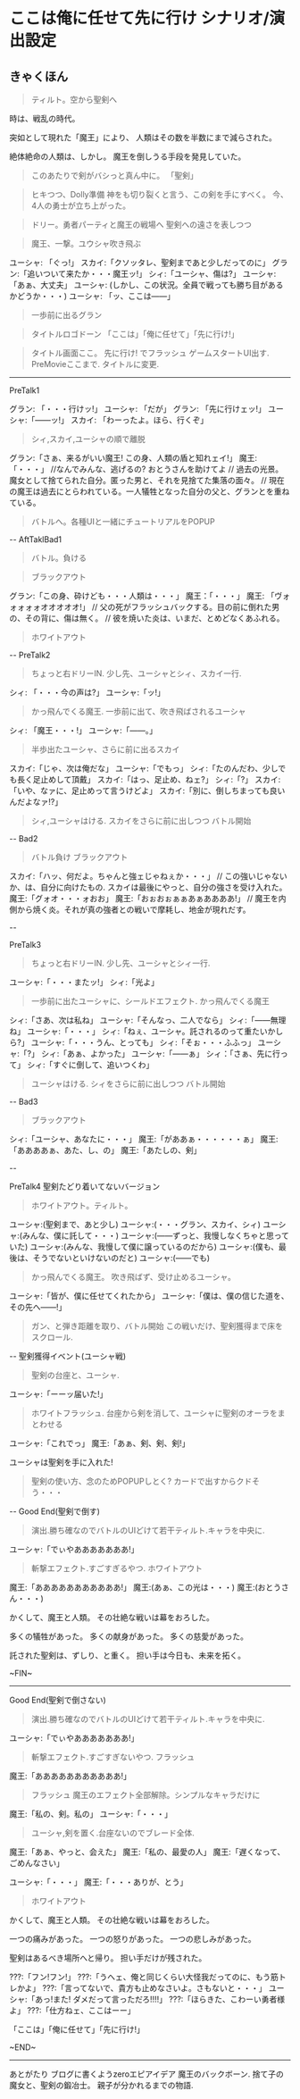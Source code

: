 # ここは俺に任せて先に行け シナリオ/演出設定


## きゃくほん

> ティルト。空から聖剣へ

時は、戦乱の時代。

突如として現れた「魔王」により、
人類はその数を半数にまで減らされた。

絶体絶命の人類は、しかし。
魔王を倒しうる手段を発見していた。

> このあたりで剣がバシっと真ん中に。
「聖剣」

> ヒキつつ、Dolly準備
神をも切り裂くと言う、この剣を手にすべく。
今、4人の勇士が立ち上がった。

> ドリー。勇者パーティと魔王の戦場へ
> 聖剣への遠さを表しつつ

> 魔王、一撃。ユウシャ吹き飛ぶ

ユーシャ: 「ぐっ!」 
スカイ:「クソッタレ、聖剣まであと少しだってのに」
グラン:「追いついて来たか・・・魔王ッ!」
シィ:「ユーシャ、傷は?」
ユーシャ: 「あぁ、大丈夫」
ユーシャ: (しかし、この状況。全員で戦っても勝ち目があるかどうか・・・)
ユーシャ: 「ッ、ここは――」

> 一歩前に出るグラン

> タイトルロゴドーン
「ここは」「俺に任せて」「先に行け!」

> タイトル画面ここ。
> 先に行け! でフラッシュ
> ゲームスタートUI出す.
> PreMovieここまで. タイトルに変更.

---

PreTalk1

グラン: 「・・・行けッ!」
ユーシャ: 「だが」
グラン: 「先に行けェッ!」
ユーシャ:「――ッ!」
スカイ: 「わーったよ。ほら、行くぞ」

> シィ,スカイ,ユーシャの順で離脱

グラン:「さぁ、来るがいい魔王! この身、人類の盾と知れェイ!」
魔王:「・・・」
//なんでみんな、逃げるの? おとうさんを助けてよ
// 過去の光景。魔女として捨てられた自分。匿った男と、それを見捨てた集落の面々。
// 現在の魔王は過去にとらわれている。一人犠牲となった自分の父と、グランとを重ねている。

> バトルへ。各種UIと一緒にチュートリアルをPOPUP

--
AftTaklBad1
> バトル。負ける

> ブラックアウト

グラン:「この身、砕けども・・・人類は・・・」
魔王：「・・・」
魔王: 「ヴォォォォォオオオオオ!」
// 父の死がフラッシュバックする。目の前に倒れた男の、その背に、傷は無く。
// 彼を焼いた炎は、いまだ、とめどなくあふれる。


> ホワイトアウト

--
PreTalk2

> ちょっと右ドリーIN.
> 少し先、ユーシャとシィ、スカイ一行.

シィ: 「・・・今の声は?」
ユーシャ:「ッ!」

> かっ飛んでくる魔王.
> 一歩前に出て、吹き飛ばされるユーシャ

シィ: 「魔王・・・!」
ユーシャ:「――。」

> 半歩出たユーシャ、さらに前に出るスカイ

スカイ:「じゃ、次は俺だな」
ユーシャ:「でもっ」
シィ:「たのんだわ、少しでも長く足止めして頂戴」
スカイ:「はっ、足止め、ねェ?」
シィ:「?」
スカイ:「いや、なァに、足止めって言うけどよ」
スカイ:「別に、倒しちまっても良いんだよなァ!?」

> シィ,ユーシャはける. スカイをさらに前に出しつつ
> バトル開始

--
Bad2

> バトル負け
> ブラックアウト

スカイ:「ハッ、何だよ。ちゃんと強ェじゃねぇか・・・」
// この強いじゃないか、は、自分に向けたもの. スカイは最後にやっと、自分の強さを受け入れた。
魔王:「グォオ・・・ォおお」
魔王:「おぉおぉぁぁあぁああああ!」
// 魔王を内側から焼く炎。それが真の強者との戦いで摩耗し、地金が現れだす。

--

PreTalk3

> ちょっと右ドリーIN.
> 少し先、ユーシャとシィ一行.

ユーシャ:「・・・またッ!」
シィ:「光よ」

> 一歩前に出たユーシャに、シールドエフェクト.
> かっ飛んでくる魔王

シィ:「さあ、次は私ね」
ユーシャ:「そんなっ、二人でなら」
シィ:「――無理ね」
ユーシャ:「・・・」
シィ:「ねぇ、ユーシャ。託されるのって重たいかしら?」
ユーシャ:「・・・うん、とっても」
シィ:「そぉ・・・ふふっ」
ユーシャ:「?」
シィ:「あぁ、よかった」
ユーシャ:「――ぁ」
シィ：「さぁ、先に行って」
シィ:「すぐに倒して、追いつくわ」

> ユーシャはける. シィをさらに前に出しつつ
> バトル開始

--
Bad3

> ブラックアウト

シィ:「ユーシャ、あなたに・・・」
魔王:「がああぁ・・・・・・ぁ」
魔王:「ああああぁ、あた、し、の」
魔王:「あたしの、剣」

--

PreTalk4
聖剣たどり着いてないバージョン

> ホワイトアウト。ティルト。

ユーシャ:(聖剣まで、あと少し)
ユーシャ:(・・・グラン、スカイ、シィ)
ユーシャ:(みんな、僕に託して・・・)
ユーシャ:(――ずっと、我慢しなくちゃと思っていた)
ユーシャ:(みんな、我慢して僕に譲っているのだから)
ユーシャ:(僕も、最後は、そうでないといけないのだと)
ユーシャ:(――でも)

> かっ飛んでくる魔王。
> 吹き飛ばず、受け止めるユーシャ。

ユーシャ:「皆が、僕に任せてくれたから」
ユーシャ:「僕は、僕の信じた道を、その先へ――!」

> ガン、と弾き距離を取り、バトル開始
> この戦いだけ、聖剣獲得まで床をスクロール.

--
聖剣獲得イベント(ユーシャ戦)

> 聖剣の台座と、ユーシャ.

ユーシャ:「ーーッ届いた!」

> ホワイトフラッシュ.
> 台座から剣を消して、ユーシャに聖剣のオーラをまとわせる

ユーシャ:「これでっ」
魔王:「あぁ、剣、剣、剣!」

ユーシャは聖剣を手に入れた!
> 聖剣の使い方、念のためPOPUPしとく? カードで出すからクドそう・・・

--
Good End(聖剣で倒す)

> 演出.勝ち確なのでバトルのUIどけて若干ティルト.キャラを中央に.

ユーシャ:「でぃやあああああああ!」

> 斬撃エフェクト.すごすぎるやつ.
> ホワイトアウト

魔王:「あああああああああああ!」
魔王:(あぁ、この光は・・・)
魔王:(おとうさん・・・)


かくして、魔王と人類。
その壮絶な戦いは幕をおろした。

多くの犠牲があった。
多くの献身があった。
多くの慈愛があった。

託された聖剣は、ずしり、と重く。
担い手は今日も、未来を拓く。

~FIN~

---
Good End(聖剣で倒さない)

> 演出.勝ち確なのでバトルのUIどけて若干ティルト.キャラを中央に.

ユーシャ:「でぃやあああああああ!」

> 斬撃エフェクト.すごすぎないやつ.
> フラッシュ

魔王:「あああああああああああ!」

> フラッシュ
> 魔王のエフェクト全部解除。シンプルなキャラだけに

魔王:「私の、剣。私の」
ユーシャ:「・・・」

> ユーシャ,剣を置く.台座ないのでブレード全体.

魔王:「あぁ、やっと、会えた」
魔王:「私の、最愛の人」
魔王:「遅くなって、ごめんなさい」

ユーシャ:「・・・」
魔王:「・・・ありが、とう」

> ホワイトアウト

かくして、魔王と人類。
その壮絶な戦いは幕をおろした。

一つの痛みがあった。
一つの怒りがあった。
一つの悲しみがあった。

聖剣はあるべき場所へと帰り。
担い手だけが残された。

???:「フン!フン!」
???:「うへェ、俺と同じくらい大怪我だってのに、もう筋トレかよ」
???:「言ってないで、貴方も止めなさいよ。さもないと・・・」
ユーシャ:「あっ!また! ダメだって言っただろ!!!!」
???:「ほらきた、こわーい勇者様よ」
???:「仕方ねェ、ここはーー」

「ここは」「俺に任せて」「先に行け!」

~END~

---

あとがたり
ブログに書くようzeroエピアイデア
魔王のバックボーン.
捨て子の魔女と、聖剣の鍛冶士。
親子が分かれるまでの物語.
